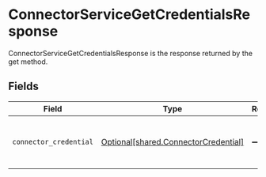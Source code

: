 # ConnectorServiceGetCredentialsResponse

ConnectorServiceGetCredentialsResponse is the response returned by the get method.


## Fields

| Field                                                                              | Type                                                                               | Required                                                                           | Description                                                                        |
| ---------------------------------------------------------------------------------- | ---------------------------------------------------------------------------------- | ---------------------------------------------------------------------------------- | ---------------------------------------------------------------------------------- |
| `connector_credential`                                                             | [Optional[shared.ConnectorCredential]](../../models/shared/connectorcredential.md) | :heavy_minus_sign:                                                                 | ConnectorCredential is used by a connector to authenticate with conductor one.     |